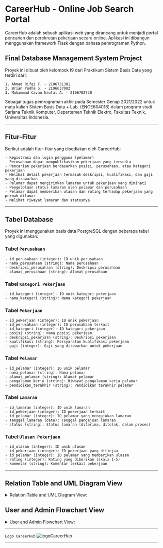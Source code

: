 # CareerHub - Online Job Search Portal

CareerHub adalah sebuah aplikasi web yang dirancang untuk menjadi portal pencarian dan perekrutan pekerjaan secara online. Aplikasi ini dibangun menggunakan framework Flask dengan bahasa pemrograman Python.

## Final Database Management System Project
Proyek ini dibuat oleh kelompok I9 dari Praktikum Sistem Basis Data yang terdiri dari:
```
1. Ahmad Rifqi F. - 2106731301
2. Brian Yudha S. - 2106637082
3. Muhammad Cavan Naufal A. - 2106702730
```
Sebagai tugas pemrograman akhir pada Semester Genap 2021/2022 untuk mata kuliah Sistem Basis Data + Lab. (ENCE604016) dalam program studi Sarjana Teknik Komputer, Departemen Teknik Elektro, Fakultas Teknik, Universitas Indonesia.

---

## Fitur-Fitur

Berikut adalah fitur-fitur yang disediakan oleh CareerHub:
```
- Registrasi dan login pengguna (pelamar)
- Perusahaan dapat mempublikasikan pekerjaan yang tersedia
- Pencarian pekerjaan berdasarkan posisi, perusahaan, atau kategori pekerjaan
- Melihat detail pekerjaan termasuk deskripsi, kualifikasi, dan gaji yang ditawarkan
- Pelamar dapat mengirimkan lamaran untuk pekerjaan yang diminati
- Pengelolaan status lamaran oleh pelamar dan perusahaan
- Pelamar dapat memberikan ulasan dan rating terhadap pekerjaan yang pernah dilamar
- Melihat riwayat lamaran dan statusnya
```

---
## Tabel Database

Proyek ini menggunakan basis data PostgreSQL dengan beberapa tabel yang digunakan:

### Tabel ```Perusahaan```
```
- id_perusahaan (integer): ID unik perusahaan
- nama_perusahaan (string): Nama perusahaan
- deskripsi_perusahaan (string): Deskripsi perusahaan
- alamat_perusahaan (string): Alamat perusahaan
```

### Tabel ```Kategori Pekerjaan```
```
- id_kategori (integer): ID unik kategori pekerjaan
- nama_kategori (string): Nama kategori pekerjaan
```

### Tabel ```Pekerjaan```
```
- id_pekerjaan (integer): ID unik pekerjaan
- id_perusahaan (integer): ID perusahaan terkait
- id_kategori (integer): ID kategori pekerjaan
- posisi (string): Nama posisi pekerjaan
- deskripsi_pekerjaan (string): Deskripsi pekerjaan
- kualifikasi (string): Persyaratan kualifikasi pekerjaan
- gaji (integer): Gaji yang ditawarkan untuk pekerjaan
```

### Tabel ```Pelamar```
```
- id_pelamar (integer): ID unik pelamar
- nama_pelamar (string): Nama pelamar
- alamat_pelamar (string): Alamat pelamar
- pengalaman_kerja (string): Riwayat pengalaman kerja pelamar
- pendidikan_terakhir (string): Pendidikan terakhir pelamar
```

### Tabel ```Lamaran```
```
- id_lamaran (integer): ID unik lamaran
- id_pekerjaan (integer): ID pekerjaan terkait
- id_pelamar (integer): ID pelamar yang mengajukan lamaran
- tanggal_lamaran (date): Tanggal pengajuan lamaran
- status (string): Status lamaran (diterima, ditolak, dalam proses)
```

### Tabel ```Ulasan Pekerjaan```
```
- id_ulasan (integer): ID unik ulasan
- id_pekerjaan (integer): ID pekerjaan yang ditinjau
- id_pelamar (integer): ID pelamar yang memberikan ulasan
- rating (integer): Rating yang diberikan (skala 1-5)
- komentar (string): Komentar terkait pekerjaan
```
---

## Relation Table and UML Diagram View
<details>
  <summary>Relation Table and UML Diagram View:</summary>

  ```ERD:```

![ERD](https://github.com/SistemBasisData2023/CareerHub/assets/88435892/abd1858d-c9b4-406e-b24e-67913c36553b)


```UML:```

![alt text](![UML](https://github.com/SistemBasisData2023/CareerHub/assets/88435892/b446a6c1-1d5b-409b-8084-68b8bdeed5a1))

</details>

## User and Admin Flowchart View
<details>
  <summary>User and Admin Flowchart View:</summary>

  ```Flowchart of User```

![flowchart_user](https://github.com/SistemBasisData2023/CareerHub/assets/88435892/cb1f3459-8ae7-4df8-bb21-1c9d6bfd8905)

```Flowchart of Company```

![flowchart_company](https://github.com/SistemBasisData2023/CareerHub/assets/88435892/0f050644-8d36-45bd-9f8b-63a96dc11eb3)

</details>


---
```Logo CareerHub```
![logoCareerHub](https://github.com/SistemBasisData2023/CareerHub/assets/88435892/421ad99e-9f24-4c4f-a8d8-617a3dd79e13)

---
